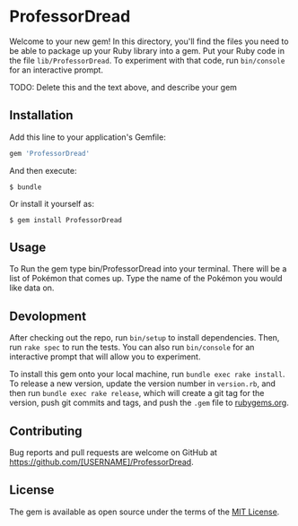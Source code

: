 # ProfessorDread

Welcome to your new gem! In this directory, you'll find the files you need to be able to package up your Ruby library into a gem. Put your Ruby code in the file `lib/ProfessorDread`. To experiment with that code, run `bin/console` for an interactive prompt.

TODO: Delete this and the text above, and describe your gem

## Installation

Add this line to your application's Gemfile:

```ruby
gem 'ProfessorDread'
```

And then execute:

    $ bundle

Or install it yourself as:

    $ gem install ProfessorDread

## Usage

To Run the gem type bin/ProfessorDread into your terminal. There will be a list of Pokémon that comes up. Type the name of the Pokémon
you would like data on.

## Devolopment

After checking out the repo, run `bin/setup` to install dependencies. Then, run `rake spec` to run the tests. You can also run `bin/console` for an interactive prompt that will allow you to experiment.

To install this gem onto your local machine, run `bundle exec rake install`. To release a new version, update the version number in `version.rb`, and then run `bundle exec rake release`, which will create a git tag for the version, push git commits and tags, and push the `.gem` file to [rubygems.org](https://rubygems.org).

## Contributing

Bug reports and pull requests are welcome on GitHub at https://github.com/[USERNAME]/ProfessorDread.

## License

The gem is available as open source under the terms of the [MIT License](https://opensource.org/licenses/MIT).
